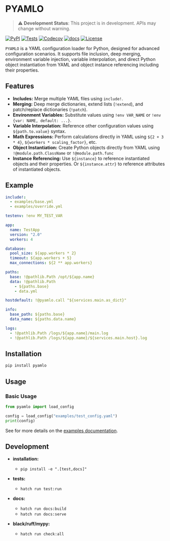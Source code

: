 # PYAMLO

> ⚠️ **Development Status**: This project is in development. APIs may change without warning.

[![PyPI](https://img.shields.io/pypi/v/pyamlo?color=0&label=pypi%20package)](https://pypi.org/project/pyamlo/)
[![Tests](https://github.com/martvanrijthoven/pyamlo/actions/workflows/test.yml/badge.svg)](https://github.com/martvanrijthoven/pyamlo/actions/workflows/test.yml)
[![Codecov](https://codecov.io/gh/martvanrijthoven/pyamlo/branch/main/graph/badge.svg)](https://codecov.io/gh/martvanrijthoven/pyamlo)
[![docs](https://github.com/martvanrijthoven/pyamlo/actions/workflows/docs.yml/badge.svg)](https://github.com/martvanrijthoven/pyamlo/actions/workflows/docs.yml)
[![License](https://img.shields.io/github/license/martvanrijthoven/pyamlo)](https://github.com/martvanrijthoven/pyamlo/blob/main/LICENSE)

`PYAMLO` is a  YAML configuration loader for Python, designed for advanced configuration scenarios. It supports file inclusion, deep merging, environment variable injection, variable interpolation, and direct Python object instantiation from YAML and object instance referencing including their properties.

## Features

- **Includes:** Merge multiple YAML files using `include!`.
- **Merging:** Deep merge dictionaries, extend lists (`!extend`), and patch/replace dictionaries (`!patch`).
- **Environment Variables:** Substitute values using `!env VAR_NAME` or `!env {var: NAME, default: ...}`.
- **Variable Interpolation:** Reference other configuration values using `${path.to.value}` syntax.
- **Math Expressions:** Perform calculations directly in YAML using `${2 + 3 * 4}`, `${workers * scaling_factor}`, etc.
- **Object Instantiation:** Create Python objects directly from YAML using `!@module.path.ClassName` or `!@module.path.func`
- **Instance Referencing:** Use `${instance}` to reference instantiated objects and their properties. Or `${instance.attr}` to reference attributes of instantiated objects.

## Example

```yaml
include!:
  - examples/base.yml
  - examples/override.yml

testenv: !env MY_TEST_VAR

app:
  name: TestApp
  version: "2.0"
  workers: 4

database:
  pool_size: ${app.workers * 2}           
  timeout: ${app.workers + 5}             
  max_connections: ${2 ** app.workers}    

paths:
  base: !@pathlib.Path /opt/${app.name}
  data: !@pathlib.Path
    - ${paths.base}
    - data.yml

hostdefault: !@pyamlo.call "${services.main.as_dict}" 

info:
  base_path: ${paths.base}
  data_name: ${paths.data.name}

logs:
  - !@pathlib.Path /logs/${app.name}/main.log
  - !@pathlib.Path /logs/${app.name}/${services.main.host}.log
```

## Installation

```bash
pip install pyamlo
```

## Usage

### Basic Usage
```python
from pyamlo import load_config

config = load_config("examples/test_config.yaml")
print(config)

```
See for more details on the [examples documentation](https://martvanrijthoven.github.io/pyamlo/examples/).

## Development
- **installation:**  
  - `pip install -e ".[test,docs]"`

- **tests:**  
  - `hatch run test:run`

- **docs:**
  - `hatch run docs:build`
  - `hatch run docs:serve`

- **black/ruff/mypy:**
  - `hatch run check:all`